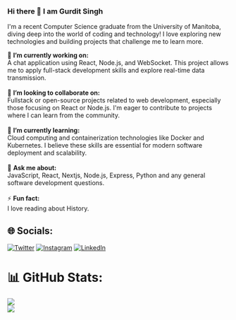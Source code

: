 ### Hi there 👋 I am Gurdit Singh

I'm a recent Computer Science graduate from the University of Manitoba, diving deep into the world of coding and technology! I love exploring new technologies and building projects that challenge me to learn more.




🔭 **I’m currently working on:**  <br>A chat application using React, Node.js, and WebSocket. This project allows me to apply full-stack development skills and explore real-time data transmission.<br><br>👯 **I’m looking to collaborate on:**  <br>Fullstack or open-source projects related to web development, especially those focusing on React or Node.js. I'm eager to contribute to projects where I can learn from the community.<br><br>🌱 **I’m currently learning:**  <br>Cloud computing and containerization technologies like Docker and Kubernetes. I believe these skills are essential for modern software deployment and scalability.<br><br>💬 **Ask me about:**  <br>JavaScript, React, Nextjs, Node.js, Express, Python and any general software development questions.<br><br>⚡ **Fun fact:**  <br>I love reading about History.


## 🌐 Socials:
[![Twitter](https://img.shields.io/badge/Twitter-%231DA1F2.svg?logo=Twitter&logoColor=white)](https://twitter.com/learner_garry) [![Instagram](https://img.shields.io/badge/Instagram-%23E4405F.svg?logo=Instagram&logoColor=white)](https://www.instagram.com/garry_singh_2307/?hl=en) [![LinkedIn](https://img.shields.io/badge/LinkedIn-%230077B5.svg?logo=linkedin&logoColor=white)](https://www.linkedin.com/in/gurdit-singh-956a47253/) 



# 📊 GitHub Stats:
<!-- ![](https://github-readme-stats.vercel.app/api?username=GurditLubana&theme=dark&hide_border=false&include_all_commits=false&count_private=false)<br/> -->
![](https://github-readme-streak-stats.herokuapp.com/?user=GurditLubana&theme=dark&hide_border=false)<br/>
![](https://github-readme-stats.vercel.app/api/top-langs/?username=GurditLubana&theme=dark&hide_border=false&include_all_commits=false&count_private=false&layout=compact)

<!-- ### 🔝 Top Contributed Repo
![](https://github-contributor-stats.vercel.app/api?username=GurditLubana&limit=5&theme=tokyonight&combine_all_yearly_contributions=true)

---
[![](https://visitcount.itsvg.in/api?id=GurditLubana&icon=0&color=0)](https://visitcount.itsvg.in) -->


